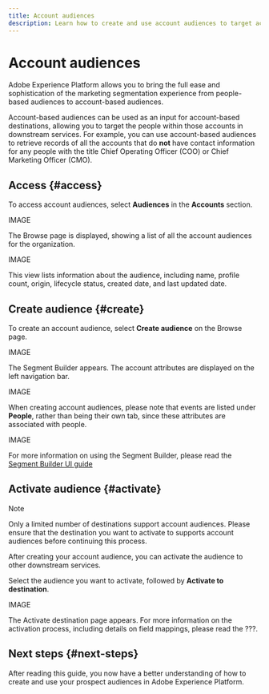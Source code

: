 ```yaml
---
title: Account audiences
description: Learn how to create and use account audiences to target account profiles in downstream destinations
---
```


# Account audiences

Adobe Experience Platform allows you to bring the full ease and sophistication of the marketing segmentation experience from people-based audiences to account-based audiences. 

Account-based audiences can be used as an input for account-based destinations, allowing you to target the people within those accounts in downstream services. For example, you can use account-based audiences to retrieve records of all the accounts that do **not** have contact information for any people with the title Chief Operating Officer (COO) or Chief Marketing Officer (CMO).

## Access {#access}

To access account audiences, select **Audiences** in the **Accounts** section.

IMAGE

The Browse page is displayed, showing a list of all the account audiences for the organization.

IMAGE

This view lists information about the audience, including name, profile count, origin, lifecycle status, created date, and last updated date.

## Create audience {#create}

To create an account audience, select **Create audience** on the Browse page.

IMAGE

The Segment Builder appears. The account attributes are displayed on the left navigation bar.

IMAGE

When creating account audiences, please note that events are listed under **People**, rather than being their own tab, since these attributes are associated with people.

IMAGE

For more information on using the Segment Builder, please read the [Segment Builder UI guide](./segment-builder.md)

## Activate audience {#activate}

>[!NOTE]
>
>Only a limited number of destinations support account audiences. Please ensure that the destination you want to activate to supports account audiences before continuing this process.

After creating your account audience, you can activate the audience to other downstream services.

Select the audience you want to activate, followed by **Activate to destination**.

IMAGE

The Activate destination page appears. For more information on the activation process, including details on field mappings, please read the ???.

## Next steps {#next-steps}

After reading this guide, you now have a better understanding of how to create and use your prospect audiences in Adobe Experience Platform.
